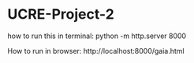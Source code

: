 # UCRE-Project-2

how to run this in terminal:
python -m http.server 8000

How to run in browser:
http://localhost:8000/gaia.html
